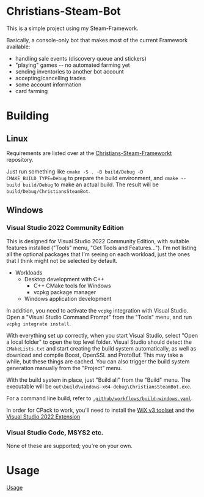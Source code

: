# Christians-Steam-Bot

This is a simple project using my Steam-Framework.

Basically, a console-only bot that makes most of the current Framework available:
* handling sale events (discovery queue and stickers)
* "playing" games -- no automated farming yet
* sending inventories to another bot account
* accepting/cancelling trades
* some account information
* card farming

# Building

## Linux

Requirements are listed over at the [Christians-Steam-Frameworkt](https://github.com/Christian-Stieber/Christians-Steam-Framework) repository.

Just run something like `cmake -S . -B build/Debug -D CMAKE_BUILD_TYPE=Debug` to prepare the build environment, and `cmake --build build/Debug` to make an actual build. The result will be `build/Debug/ChristiansSteamBot`.

## Windows

### Visual Studio 2022 Community Edition

This is designed for Visual Studio 2022 Community Edition, with suitable features installed ("Tools" menu, "Get Tools and Features..."). I'm not listing all the optional packages that I'm seeing on each workload, just the ones that I think might not be selected by default.

* Workloads
  * Desktop development with C++
    * C++ CMake tools for Windows
    * vcpkg package manager
  * Windows application development

In addition, you need to activate the `vcpkg` integration with Visual Studio. Open a "Visual Studio Command Prompt" from the "Tools" menu, and run `vcpkg integrate install`.

With everything set up correctly, when you start Visual Studio, select "Open a local folder" to open the top level folder. Visual Studio should detect the `CMakeLists.txt` and start creating the build system automatically, as well as download and compile Boost, OpenSSL and ProtoBuf. This may take a while, but these things are cached. You can also trigger the build system generation manually from the "Project" menu.

With the build system in place, just "Build all" from the "Build" menu. The executable will be `out\build\windows-x64-debug\ChristiansSteamBot.exe`.

For a command line build, refer to [`.github/workflows/build-windows.yaml`](https://github.com/Christian-Stieber/Christians-Steam-Bot/blob/main/.github/workflows/build-windows.yaml).

In order for CPack to work, you'll need to install the [WiX v3 toolset](https://github.com/wixtoolset/wix3/releases/) and the [Visual Studio 2022 Extension](https://marketplace.visualstudio.com/items?itemName=WixToolset.WixToolsetVisualStudio2022Extension)

### Visual Studio Code, MSYS2 etc.

None of these are supported; you're on your own.

# Usage

[Usage](Docs.md)
